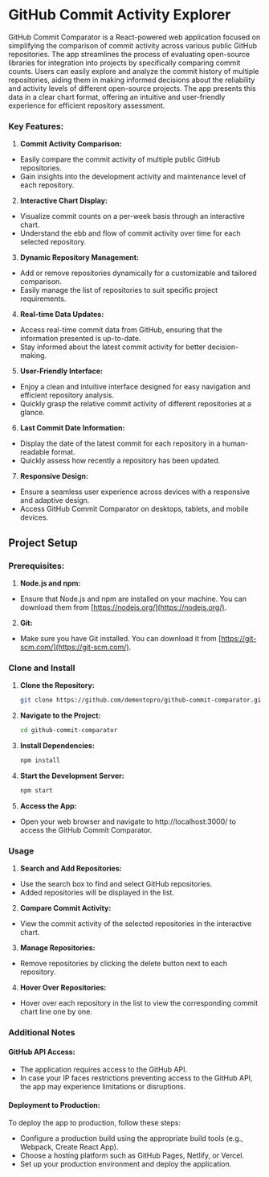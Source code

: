 
# GitHub Commit Activity Explorer

GitHub Commit Comparator is a React-powered web application focused on simplifying the comparison of commit activity across various public GitHub repositories. The app streamlines the process of evaluating open-source libraries for integration into projects by specifically comparing commit counts. Users can easily explore and analyze the commit history of multiple repositories, aiding them in making informed decisions about the reliability and activity levels of different open-source projects. The app presents this data in a clear chart format, offering an intuitive and user-friendly experience for efficient repository assessment.

### Key Features:

1. **Commit Activity Comparison:**
- Easily compare the commit activity of multiple public GitHub repositories.
- Gain insights into the development activity and maintenance level of each repository.

2. **Interactive Chart Display:**
- Visualize commit counts on a per-week basis through an interactive chart.
- Understand the ebb and flow of commit activity over time for each selected repository.

3. **Dynamic Repository Management:**
- Add or remove repositories dynamically for a customizable and tailored comparison.
- Easily manage the list of repositories to suit specific project requirements.

4. **Real-time Data Updates:**
- Access real-time commit data from GitHub, ensuring that the information presented is up-to-date.
- Stay informed about the latest commit activity for better decision-making.

5. **User-Friendly Interface:**
- Enjoy a clean and intuitive interface designed for easy navigation and efficient repository analysis.
- Quickly grasp the relative commit activity of different repositories at a glance.

6. **Last Commit Date Information:**
- Display the date of the latest commit for each repository in a human-readable format.
- Quickly assess how recently a repository has been updated.

7. **Responsive Design:**
- Ensure a seamless user experience across devices with a responsive and adaptive design.
- Access GitHub Commit Comparator on desktops, tablets, and mobile devices.

## Project Setup

### Prerequisites:

1. **Node.js and npm:**
- Ensure that Node.js and npm are installed on your machine. You can download them from [https://nodejs.org/](https://nodejs.org/).

2. **Git:**
- Make sure you have Git installed. You can download it from [https://git-scm.com/](https://git-scm.com/).

### Clone and Install

1. **Clone the Repository:**
   ```bash
   git clone https://github.com/dementopro/github-commit-comparator.git
2. **Navigate to the Project:**
    ```bash
    cd github-commit-comparator
3. **Install Dependencies:**
    ```bash
    npm install
4. **Start the Development Server:**
    ```bash
    npm start
5. **Access the App:**
- Open your web browser and navigate to http://localhost:3000/ to access the GitHub Commit Comparator.

### Usage

1. **Search and Add Repositories:**

- Use the search box to find and select GitHub repositories.
- Added repositories will be displayed in the list.

2. **Compare Commit Activity:**

- View the commit activity of the selected repositories in the interactive chart.

3. **Manage Repositories:**

- Remove repositories by clicking the delete button next to each repository.

4. **Hover Over Repositories:**

- Hover over each repository in the list to view the corresponding commit chart line one by one.


### Additional Notes

#### GitHub API Access:
- The application requires access to the GitHub API.
- In case your IP faces restrictions preventing access to the GitHub API, the app may experience limitations or disruptions. 

#### Deployment to Production:
To deploy the app to production, follow these steps:

- Configure a production build using the appropriate build tools (e.g., Webpack, Create React App).
- Choose a hosting platform such as GitHub Pages, Netlify, or Vercel.
- Set up your production environment and deploy the application.